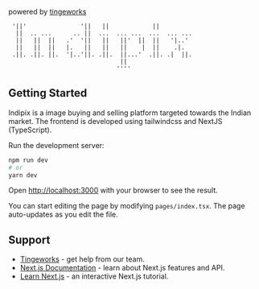 powered by [tingeworks](https://tingeworks.com) 


 
 
     '||'               '||   ||            ||          
      ||  .. ...      .. ||  ...  ... ...  ...  ... ... 
      ||   ||  ||   .'  '||   ||   ||'  ||  ||   '|..'  
      ||   ||  ||   |.   ||   ||   ||    |  ||    .|.   
     .||. .||. ||.  '|..'||. .||.  ||...'  .||. .|  ||. 
                                   ||                   
                                  ''''                  
 


## Getting Started
Indipix is a image buying and selling platform targeted towards the Indian market. The frontend is developed using tailwindcss and NextJS (TypeScript).

Run the development server:

```bash
npm run dev
# or
yarn dev
```

Open [http://localhost:3000](http://localhost:3000) with your browser to see the result.

You can start editing the page by modifying `pages/index.tsx`. The page auto-updates as you edit the file.

## Support
- [Tingeworks](https://tingeworks.com) - get help from our team.
- [Next.js Documentation](https://nextjs.org/docs) - learn about Next.js features and API.
- [Learn Next.js](https://nextjs.org/learn) - an interactive Next.js tutorial.
